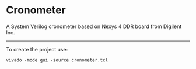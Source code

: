 # Cronometer
A System Verilog cronometer based on Nexys 4 DDR board from Digilent Inc.

----

To create the project use:
```
vivado -mode gui -source cronometer.tcl
```

